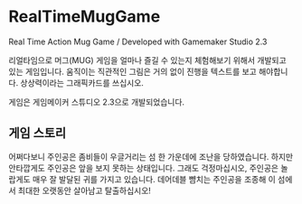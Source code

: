 # RealTimeMugGame
Real Time Action Mug Game / Developed with Gamemaker Studio 2.3

리얼타임으로 머그(MUG) 게임을 얼마나 즐길 수 있는지 체험해보기 위해서 개발되고 있는 게임입니다.
움직이는 직관적인 그림은 거의 없이 진행을 텍스트를 보고 해야합니다. 상상력이라는 그래픽카드를 쓰십시오.

게임은 게임메이커 스튜디오 2.3으로 개발되었습니다.


## 게임 스토리
어쩌다보니 주인공은 좀비들이 우글거리는 섬 한 가운데에 조난을 당하였습니다.
하지만 안타깝게도 주인공은 앞을 보지 못하는 상태입니다.
그래도 걱정마십시오, 주인공은 놀랍게도 매우 잘 발달된 귀를 가지고 있습니다.
데어데블 뺨치는 주인공을 조종해 이 섬에서 최대한 오랫동안 살아남고 탈출하십시오!
